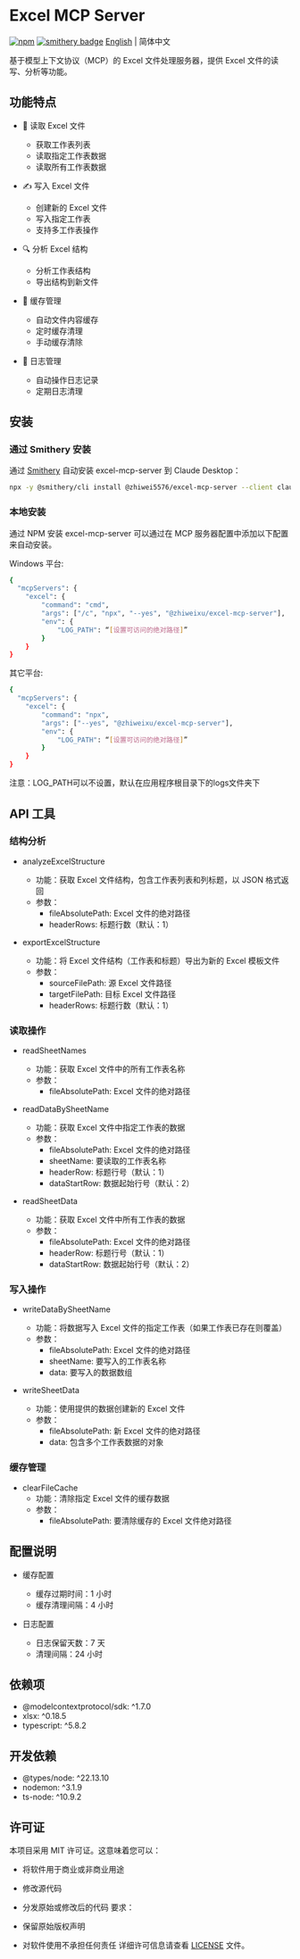 # Excel MCP Server

[![npm](https://img.shields.io/npm/v/@zhiwei5576/excel-mcp-server)](https://www.npmjs.com/package/@zhiweixu/excel-mcp-server)
[![smithery badge](https://smithery.ai/badge/@zhiwei5576/excel-mcp-server)](https://smithery.ai/server/@zhiweixu/excel-mcp-server)
[English](./readme.md) | 简体中文

基于模型上下文协议（MCP）的 Excel 文件处理服务器，提供 Excel 文件的读写、分析等功能。

## 功能特点

- 📖 读取 Excel 文件

  - 获取工作表列表
  - 读取指定工作表数据
  - 读取所有工作表数据

- ✍️ 写入 Excel 文件

  - 创建新的 Excel 文件
  - 写入指定工作表
  - 支持多工作表操作

- 🔍 分析 Excel 结构

  - 分析工作表结构
  - 导出结构到新文件

- 💾 缓存管理

  - 自动文件内容缓存
  - 定时缓存清理
  - 手动缓存清除

- 📝 日志管理
  - 自动操作日志记录
  - 定期日志清理

## 安装

### 通过 Smithery 安装

通过 [Smithery](https://smithery.ai/server/@zhiwei5576/excel-mcp-server) 自动安装 excel-mcp-server 到 Claude Desktop：

```bash
npx -y @smithery/cli install @zhiwei5576/excel-mcp-server --client claude
```
### 本地安装
通过 NPM 安装
excel-mcp-server 可以通过在 MCP 服务器配置中添加以下配置来自动安装。

Windows 平台:

```bash
{
  "mcpServers": {
    "excel": {
        "command": "cmd",
        "args": ["/c", "npx", "--yes", "@zhiweixu/excel-mcp-server"],
        "env": {
            "LOG_PATH": “[设置可访问的绝对路径]”
        }
    }
}
```

其它平台:

```bash
{
  "mcpServers": {
    "excel": {
        "command": "npx",
        "args": ["--yes", "@zhiweixu/excel-mcp-server"],
        "env": {
            "LOG_PATH": “[设置可访问的绝对路径]”
        }
    }
}
```
注意：LOG_PATH可以不设置，默认在应用程序根目录下的logs文件夹下

## API 工具

### 结构分析

- analyzeExcelStructure

  - 功能：获取 Excel 文件结构，包含工作表列表和列标题，以 JSON 格式返回
  - 参数：
    - fileAbsolutePath: Excel 文件的绝对路径
    - headerRows: 标题行数（默认：1）

- exportExcelStructure

  - 功能：将 Excel 文件结构（工作表和标题）导出为新的 Excel 模板文件
  - 参数：
    - sourceFilePath: 源 Excel 文件路径
    - targetFilePath: 目标 Excel 文件路径
    - headerRows: 标题行数（默认：1）

### 读取操作

- readSheetNames

  - 功能：获取 Excel 文件中的所有工作表名称
  - 参数：
    - fileAbsolutePath: Excel 文件的绝对路径

- readDataBySheetName

  - 功能：获取 Excel 文件中指定工作表的数据
  - 参数：
    - fileAbsolutePath: Excel 文件的绝对路径
    - sheetName: 要读取的工作表名称
    - headerRow: 标题行号（默认：1）
    - dataStartRow: 数据起始行号（默认：2）

- readSheetData

  - 功能：获取 Excel 文件中所有工作表的数据
  - 参数：
    - fileAbsolutePath: Excel 文件的绝对路径
    - headerRow: 标题行号（默认：1）
    - dataStartRow: 数据起始行号（默认：2）

### 写入操作

- writeDataBySheetName

  - 功能：将数据写入 Excel 文件的指定工作表（如果工作表已存在则覆盖）
  - 参数：
    - fileAbsolutePath: Excel 文件的绝对路径
    - sheetName: 要写入的工作表名称
    - data: 要写入的数据数组

- writeSheetData

  - 功能：使用提供的数据创建新的 Excel 文件
  - 参数：
    - fileAbsolutePath: 新 Excel 文件的绝对路径
    - data: 包含多个工作表数据的对象

### 缓存管理

- clearFileCache
  - 功能：清除指定 Excel 文件的缓存数据
  - 参数：
    - fileAbsolutePath: 要清除缓存的 Excel 文件绝对路径

## 配置说明

- 缓存配置

  - 缓存过期时间：1 小时
  - 缓存清理间隔：4 小时

- 日志配置

  - 日志保留天数：7 天
  - 清理间隔：24 小时

## 依赖项

- @modelcontextprotocol/sdk: ^1.7.0
- xlsx: ^0.18.5
- typescript: ^5.8.2

## 开发依赖

- @types/node: ^22.13.10
- nodemon: ^3.1.9
- ts-node: ^10.9.2

## 许可证

本项目采用 MIT 许可证。这意味着您可以：

- 将软件用于商业或非商业用途
- 修改源代码
- 分发原始或修改后的代码
  要求：

- 保留原始版权声明
- 对软件使用不承担任何责任
  详细许可信息请查看 [LICENSE](./LICENSE) 文件。
